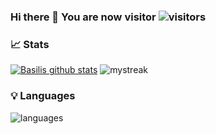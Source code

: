### Hi there 👋 You are now visitor ![visitors](https://visitor-badge.laobi.icu/badge?page_id=Basilakis.Basilakis)

<!--
**Basilakis/basilakis** is a ✨ _special_ ✨ repository because its `README.md` (this file) appears on your GitHub profile.

Here are some ideas to get you started:

- 🔭 I’m currently working on ...
- 🌱 I’m currently learning ...
- 👯 I’m looking to collaborate on ...
- 🤔 I’m looking for help with ...
- 💬 Ask me about ...
- 📫 How to reach me: ...
- 😄 Pronouns: ...
- ⚡ Fun fact: ...
-->
### 📈 Stats 
 
[![Basilis github stats](https://github-readme-stats.vercel.app/api?username=Basilakis&theme=highcontrast&show_icons=true&title_color=2ED3EA)](https://github.com/ArturFranco/github-readme-stats)
<img src="https://github-readme-streak-stats.herokuapp.com/?user=Basilakis&theme=tokyonight" alt="mystreak"/>

### 💡  Languages 
![languages](https://github-readme-stats.vercel.app/api/top-langs/?username=Basilakis&hide=scss&layout=compact&theme=highcontrast&title_color=2ED3EA)
